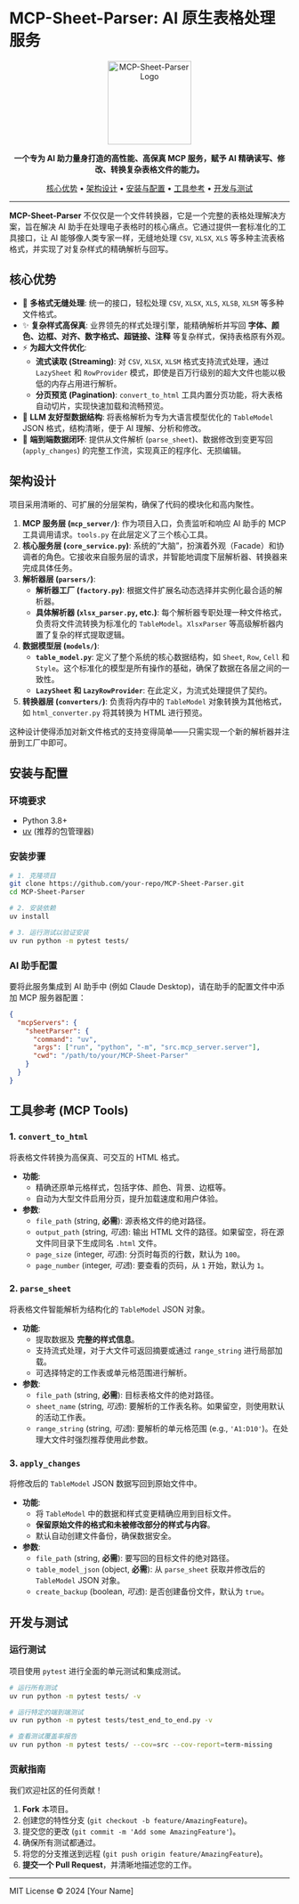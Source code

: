 # MCP-Sheet-Parser: AI 原生表格处理服务

<p align="center">
  <img src="https://raw.githubusercontent.com/user-attachments/assets/dd33663a-8f9f-4a94-b1f4-30740a33a39e" alt="MCP-Sheet-Parser Logo" width="150">
</p>

<p align="center">
  <strong>一个专为 AI 助力量身打造的高性能、高保真 MCP 服务，赋予 AI 精确读写、修改、转换复杂表格文件的能力。</strong>
</p>

<p align="center">
  <a href="#核心优势">核心优势</a> •
  <a href="#架构设计">架构设计</a> •
  <a href="#安装与配置">安装与配置</a> •
  <a href="#工具参考">工具参考</a> •
  <a href="#开发与测试">开发与测试</a>
</p>

---

**MCP-Sheet-Parser** 不仅仅是一个文件转换器，它是一个完整的表格处理解决方案，旨在解决 AI 助手在处理电子表格时的核心痛点。它通过提供一套标准化的工具接口，让 AI 能够像人类专家一样，无缝地处理 `CSV`, `XLSX`, `XLS` 等多种主流表格格式，并实现了对复杂样式的精确解析与回写。

## 核心优势

- 🚀 **多格式无缝处理**: 统一的接口，轻松处理 `CSV`, `XLSX`, `XLS`, `XLSB`, `XLSM` 等多种文件格式。
- ✨ **复杂样式高保真**: 业界领先的样式处理引擎，能精确解析并写回 **字体、颜色、边框、对齐、数字格式、超链接、注释** 等复杂样式，保持表格原有外观。
- ⚡ **为超大文件优化**:
  - **流式读取 (Streaming)**: 对 `CSV`, `XLSX`, `XLSM` 格式支持流式处理，通过 `LazySheet` 和 `RowProvider` 模式，即使是百万行级别的超大文件也能以极低的内存占用进行解析。
  - **分页预览 (Pagination)**: `convert_to_html` 工具内置分页功能，将大表格自动切片，实现快速加载和流畅预览。
- 🤖 **LLM 友好型数据结构**: 将表格解析为专为大语言模型优化的 `TableModel` JSON 格式，结构清晰，便于 AI 理解、分析和修改。
- 🔄 **端到端数据闭环**: 提供从文件解析 (`parse_sheet`)、数据修改到变更写回 (`apply_changes`) 的完整工作流，实现真正的程序化、无损编辑。

## 架构设计

项目采用清晰的、可扩展的分层架构，确保了代码的模块化和高内聚性。

1.  **MCP 服务层 (`mcp_server/`)**: 作为项目入口，负责监听和响应 AI 助手的 MCP 工具调用请求。`tools.py` 在此层定义了三个核心工具。
2.  **核心服务层 (`core_service.py`)**: 系统的“大脑”，扮演着外观（Facade）和协调者的角色。它接收来自服务层的请求，并智能地调度下层解析器、转换器来完成具体任务。
3.  **解析器层 (`parsers/`)**:
    - **解析器工厂 (`factory.py`)**: 根据文件扩展名动态选择并实例化最合适的解析器。
    - **具体解析器 (`xlsx_parser.py`, etc.)**: 每个解析器专职处理一种文件格式，负责将文件流转换为标准化的 `TableModel`。`XlsxParser` 等高级解析器内置了复杂的样式提取逻辑。
4.  **数据模型层 (`models/`)**:
    - **`table_model.py`**: 定义了整个系统的核心数据结构，如 `Sheet`, `Row`, `Cell` 和 `Style`。这个标准化的模型是所有操作的基础，确保了数据在各层之间的一致性。
    - **`LazySheet` 和 `LazyRowProvider`**: 在此定义，为流式处理提供了契约。
5.  **转换器层 (`converters/`)**: 负责将内存中的 `TableModel` 对象转换为其他格式，如 `html_converter.py` 将其转换为 HTML 进行预览。

这种设计使得添加对新文件格式的支持变得简单——只需实现一个新的解析器并注册到工厂中即可。

## 安装与配置

### 环境要求
- Python 3.8+
- [uv](https://github.com/astral-sh/uv) (推荐的包管理器)

### 安装步骤

```bash
# 1. 克隆项目
git clone https://github.com/your-repo/MCP-Sheet-Parser.git
cd MCP-Sheet-Parser

# 2. 安装依赖
uv install

# 3. 运行测试以验证安装
uv run python -m pytest tests/
```

### AI 助手配置

要将此服务集成到 AI 助手中 (例如 Claude Desktop)，请在助手的配置文件中添加 MCP 服务器配置：

```json
{
  "mcpServers": {
    "sheetParser": {
      "command": "uv",
      "args": ["run", "python", "-m", "src.mcp_server.server"],
      "cwd": "/path/to/your/MCP-Sheet-Parser"
    }
  }
}
```

## 工具参考 (MCP Tools)

### 1. `convert_to_html`

将表格文件转换为高保真、可交互的 HTML 格式。

- **功能**:
  - 精确还原单元格样式，包括字体、颜色、背景、边框等。
  - 自动为大型文件启用分页，提升加载速度和用户体验。
- **参数**:
  - `file_path` (string, **必需**): 源表格文件的绝对路径。
  - `output_path` (string, *可选*): 输出 HTML 文件的路径。如果留空，将在源文件同目录下生成同名 `.html` 文件。
  - `page_size` (integer, *可选*): 分页时每页的行数，默认为 `100`。
  - `page_number` (integer, *可选*): 要查看的页码，从 `1` 开始，默认为 `1`。

### 2. `parse_sheet`

将表格文件智能解析为结构化的 `TableModel` JSON 对象。

- **功能**:
  - 提取数据及 **完整的样式信息**。
  - 支持流式处理，对于大文件可返回摘要或通过 `range_string` 进行局部加载。
  - 可选择特定的工作表或单元格范围进行解析。
- **参数**:
  - `file_path` (string, **必需**): 目标表格文件的绝对路径。
  - `sheet_name` (string, *可选*): 要解析的工作表名称。如果留空，则使用默认的活动工作表。
  - `range_string` (string, *可选*): 要解析的单元格范围 (e.g., `'A1:D10'`)。在处理大文件时强烈推荐使用此参数。

### 3. `apply_changes`

将修改后的 `TableModel` JSON 数据写回到原始文件中。

- **功能**:
  - 将 `TableModel` 中的数据和样式变更精确应用到目标文件。
  - **保留原始文件的格式和未被修改部分的样式与内容**。
  - 默认自动创建文件备份，确保数据安全。
- **参数**:
  - `file_path` (string, **必需**): 要写回的目标文件的绝对路径。
  - `table_model_json` (object, **必需**): 从 `parse_sheet` 获取并修改后的 `TableModel` JSON 对象。
  - `create_backup` (boolean, *可选*): 是否创建备份文件，默认为 `true`。

## 开发与测试

### 运行测试
项目使用 `pytest` 进行全面的单元测试和集成测试。
```bash
# 运行所有测试
uv run python -m pytest tests/ -v

# 运行特定的端到端测试
uv run python -m pytest tests/test_end_to_end.py -v

# 查看测试覆盖率报告
uv run python -m pytest tests/ --cov=src --cov-report=term-missing
```

### 贡献指南
我们欢迎社区的任何贡献！
1.  **Fork** 本项目。
2.  创建您的特性分支 (`git checkout -b feature/AmazingFeature`)。
3.  提交您的更改 (`git commit -m 'Add some AmazingFeature'`)。
4.  确保所有测试都通过。
5.  将您的分支推送到远程 (`git push origin feature/AmazingFeature`)。
6.  **提交一个 Pull Request**，并清晰地描述您的工作。

---

MIT License © 2024 [Your Name]
